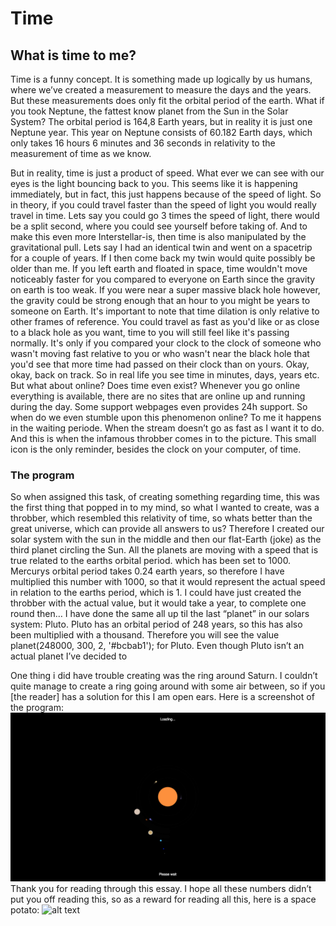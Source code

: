 # Time

## What is time to me? 
Time is a funny concept. It is something made up logically by us humans, where we’ve created a measurement to measure the days and the years. 
But these measurements does only fit the orbital period of the earth. What if you took Neptune, the fattest know planet from the Sun in the Solar System? The orbital period is 164,8 Earth years, but in reality it is just one Neptune year. This year on Neptune consists of 60.182  Earth days, which only takes 16 hours 6 minutes and 36 seconds in relativity to the measurement of time as we know.

But in reality, time is just a product of speed. What ever we can see with our eyes is the light bouncing back to you. This seems like it is happening immediately, but in fact, this just happens because of the speed of light. So in theory, if you could travel faster than the speed of light you would really travel in time. Lets say you could go 3 times the speed of light, there would be a split second, where you could see yourself before taking of. And to make this even more Interstellar-is, then time is also manipulated by the gravitational pull. Lets say I had an identical twin and went on a spacetrip for a couple of years. If I then come back my twin would quite possibly be older than me. If you left earth and floated in space, time wouldn't move noticeably faster for you compared to everyone on Earth since the gravity on earth is too weak. If you were near a super massive black hole however, the gravity could be strong enough that an hour to you might be years to someone on Earth.
It's important to note that time dilation is only relative to other frames of reference. You could travel as fast as you'd like or as close to a black hole as you want, time to you will still feel like it's passing normally. It's only if you compared your clock to the clock of someone who wasn't moving fast relative to you or who wasn't near the black hole that you'd see that more time had passed on their clock than on yours. 
Okay, okay, back on track. 
So in real life you see time in minutes, days, years etc. But what about online? Does time even exist? 
Whenever you go online everything is available, there are no sites that are online up and running during the day. 
Some support webpages even provides 24h support. So when do we even stumble upon this phenomenon online? 
To me it happens in the waiting periode. When the stream doesn’t go as fast as I want it to do. And this is when the infamous throbber comes in to the picture. This small icon is the only reminder, besides the clock on your computer, of time.

### The program
So when assigned this task, of creating something regarding time, this was the first thing that popped in to my mind, so what I wanted to create, was a throbber, which resembled this relativity of time, so whats better than the great universe, which can provide all answers to us? Therefore I created our solar system with the sun in the middle and then our flat-Earth (joke) as the third planet circling the Sun. 
All the planets are moving with a speed that is true related to the earths orbital period. which has been set to 1000. 
Mercurys orbital period takes 0.24 earth years, so therefore I have multiplied this number with 1000, so that it would represent the actual speed in relation to the earths period, which is 1. I could have just created the throbber with the actual value, but it would take a year, to complete one round then… 
I have done the same all up til the last “planet” in our solars system: Pluto. Pluto has an orbital period of 248 years, so this has also been multiplied with a thousand. Therefore you will see the value planet(248000, 300, 2, '#bcbab1'); for Pluto. Even though Pluto isn’t an actual planet I’ve decided to 

One thing i did have trouble creating was the ring around Saturn. I couldn’t quite manage to create a ring going around with some air between, so if you [the reader] has a solution for this I am open ears. 
Here is a screenshot of the program:
![alt text](program.png "Throbber")
Thank you for reading through this essay. 
I hope all these numbers didn’t put you off reading this, so as a reward for reading all this, here is a space potato:
![alt text](potato.jpeg "Space potato")
